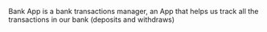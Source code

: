 Bank App is a bank transactions manager, an App that helps us track all the transactions in our bank (deposits and withdraws)
 

